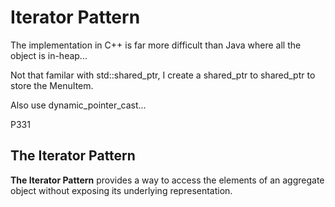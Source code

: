 # Iterator Pattern

The implementation in C++ is far more difficult than Java where all the object is in-heap...

Not that familar with std::shared_ptr, I create a shared_ptr to shared_ptr to store the MenuItem.

Also use dynamic_pointer_cast...

P331

## The Iterator Pattern

**The Iterator Pattern** provides a way to access the elements of an 
aggregate object without exposing its underlying representation.
